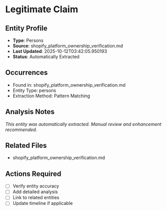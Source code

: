 # Legitimate Claim

## Entity Profile
- **Type**: Persons
- **Source**: shopify_platform_ownership_verification.md
- **Last Updated**: 2025-10-12T03:42:05.950193
- **Status**: Automatically Extracted

## Occurrences
- Found in: shopify_platform_ownership_verification.md
- Entity Type: persons
- Extraction Method: Pattern Matching

## Analysis Notes
*This entity was automatically extracted. Manual review and enhancement recommended.*

## Related Files
- shopify_platform_ownership_verification.md

## Actions Required
- [ ] Verify entity accuracy
- [ ] Add detailed analysis
- [ ] Link to related entities
- [ ] Update timeline if applicable
